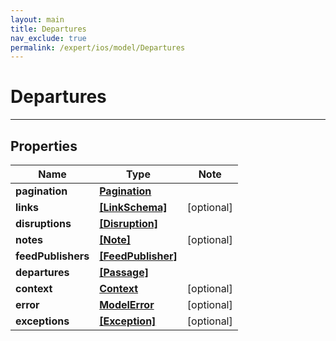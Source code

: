 ```yaml
---
layout: main
title: Departures
nav_exclude: true
permalink: /expert/ios/model/Departures
---
```


# Departures

---

## Properties

Name | Type | Note
---- | ---- | ----
**pagination** | [**Pagination**](Pagination.md) | 
**links** | [**[LinkSchema]**](LinkSchema.md) | [optional] 
**disruptions** | [**[Disruption]**](Disruption.md) | 
**notes** | [**[Note]**](Note.md) | [optional] 
**feedPublishers** | [**[FeedPublisher]**](FeedPublisher.md) | 
**departures** | [**[Passage]**](Passage.md) | 
**context** | [**Context**](Context.md) | [optional] 
**error** | [**ModelError**](ModelError.md) | [optional] 
**exceptions** | [**[Exception]**](Exception.md) | [optional] 


